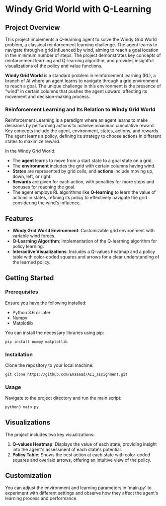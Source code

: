 # Windy Grid World with Q-Learning

## Project Overview
This project implements a Q-learning agent to solve the Windy Grid World problem, a classical reinforcement learning challenge. The agent learns to navigate through a grid influenced by wind, aiming to reach a goal location in the minimum number of steps. The project demonstrates key concepts of reinforcement learning and Q-learning algorithm, and provides insightful visualizations of the policy and value functions.

**Windy Grid World** is a standard problem in reinforcement learning (RL), a branch of AI where an agent learns to navigate through a grid environment to reach a goal. The unique challenge in this environment is the presence of "wind" in certain columns that pushes the agent upward, affecting its movement and decision-making process.

### Reinforcement Learning and Its Relation to Windy Grid World
Reinforcement Learning is a paradigm where an agent learns to make decisions by performing actions to achieve maximum cumulative reward. Key concepts include the agent, environment, states, actions, and rewards. The agent learns a policy, defining its strategy to choose actions in different states to maximize reward.

In the Windy Grid World:
- The **agent** learns to move from a start state to a goal state on a grid.
- The **environment** includes the grid with certain columns having wind.
- **States** are represented by grid cells, and **actions** include moving up, down, left, or right.
- **Rewards** are given for each action, with penalties for more steps and bonuses for reaching the goal.
- The agent employs RL algorithms like **Q-learning** to learn the value of actions in states, refining its policy to effectively navigate the grid considering the wind's influence.

## Features
- **Windy Grid World Environment**: Customizable grid environment with variable wind forces.
- **Q-Learning Algorithm**: Implementation of the Q-learning algorithm for policy learning.
- **Interactive Visualizations**: Includes a Q-values heatmap and a policy table with color-coded squares and arrows for a clear understanding of the learned policy.

## Getting Started

### Prerequisites
Ensure you have the following installed:
- Python 3.6 or later
- Numpy
- Matplotlib

You can install the necessary libraries using pip:
```bash
pip install numpy matplotlib
```

### Installation
Clone the repository to your local machine:
```bash
git clone https://github.com/Emaaaad/AI1_assignment.git
```
### Usage
Navigate to the project directory and run the main script:
```bash
python3 main.py
```

## Visualizations

The project includes two key visualizations:

1. **Q-values Heatmap**: Displays the value of each state, providing insight into the agent's assessment of each state's potential.
2. **Policy Table**: Shows the best action at each state with color-coded squares and overlaid arrows, offering an intuitive view of the policy.


## Customization
You can adjust the environment and learning parameters in 'main.py' to experiment with different settings and observe how they affect the agent's learning process and performance.
